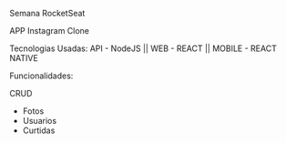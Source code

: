 Semana RocketSeat

APP Instagram Clone

Tecnologias Usadas: 
API -  NodeJS ||
WEB - REACT ||
MOBILE - REACT NATIVE

Funcionalidades:

CRUD
- Fotos
- Usuarios
- Curtidas




